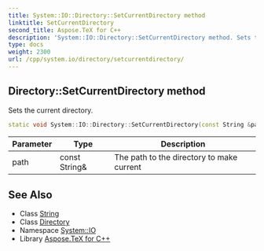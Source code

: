 ```yaml
---
title: System::IO::Directory::SetCurrentDirectory method
linktitle: SetCurrentDirectory
second_title: Aspose.TeX for C++
description: 'System::IO::Directory::SetCurrentDirectory method. Sets the current directory in C++.'
type: docs
weight: 2300
url: /cpp/system.io/directory/setcurrentdirectory/
---
```

## Directory::SetCurrentDirectory method


Sets the current directory.

```cpp
static void System::IO::Directory::SetCurrentDirectory(const String &path)
```


| Parameter | Type | Description |
| --- | --- | --- |
| path | const String\& | The path to the directory to make current |

## See Also

* Class [String](../../../system/string/)
* Class [Directory](../)
* Namespace [System::IO](../../)
* Library [Aspose.TeX for C++](../../../)
